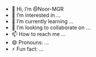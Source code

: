 - 👋 Hi, I’m @Noor-MGR
- 👀 I’m interested in ...
- 🌱 I’m currently learning ...
- 💞️ I’m looking to collaborate on ...
- 📫 How to reach me ...
- 😄 Pronouns: ...
- ⚡ Fun fact: ...

<!---
Noor-MGR/Noor-MGR is a ✨ special ✨ repository because its `README.md` (this file) appears on your GitHub profile.
You can click the Preview link to take a look at your changes.
--->
